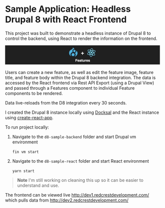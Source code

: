 # Sample Application: Headless Drupal 8 with React Frontend

This project was built to demonstrate a headless instance of Drupal 8 to control the backend, using React to render the information on the frontend.

![](logo.gif)

Users can create a new feature, as well as edit the feature image, feature title, and feature body within the Drupal 8 backend integration. The data is accessed by the React frontend via Rest API Export (using a Drupal View) and passed through a Features component to individual Feature components to be rendered.

Data live-reloads from the D8 integration every 30 seconds.

I created the Drupal 8 instance locally using [Docksal](https://github.com/docksal/docksal) and the React instance using [create-react-app](https://github.com/facebook/create-react-app).

To run project locally:

1. Navigate to the `d8-sample-backend` folder and start Drupal vm environment

   `fin vm start`

2. Navigate to the `d8-sample-react` folder and start React environment

   `yarn start`


>**Note** I'm still working on cleaning this up so it can be easier to understand and use.

The frontend can be viewed live http://dev1.redcrestdevelopment.com/ which pulls data from http://dev2.redcrestdevelopment.com/